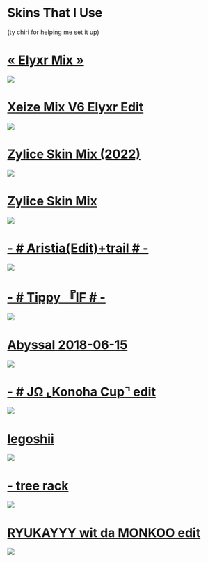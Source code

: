 # Skins That I Use
(ty chiri for helping me set it up)

# [« Elyxr Mix »](https://www.mediafire.com/file/e5vaeqres96var2/%25C2%25AB_Elyxr_Mix_%25C2%25BB.osk/file)
![](https://i.imgur.com/v9SLJeN.png)

# [Xeize Mix V6 Elyxr Edit](https://www.mediafire.com/file/luhmv0zy3kpcg80/Xeize_Mix_V6_Elyxr_Edit.osk/file)
![](https://i.imgur.com/mkwbIbB.png)

# [Zylice Skin Mix (2022)](https://www.dropbox.com/s/jpy51k87ae1intn/Zylice%20Skin%20Mix%20%282022%29.osk?dl=0)
![](https://imgur.com/EWKgenj.png)

# [Zylice Skin Mix](https://www.dropbox.com/s/hi1glyr07ykdkm2/Zylice%20Skin%20Mix.osk?dl=0)
![](https://imgur.com/4s4H3iG.png)

# [- # Aristia(Edit)+trail # -](https://mega.nz/file/NuoSXI4J#0xzmrfLyW_6qXocF_NZcFlZ0--UmFvxEEtFRn7h98LI)
![](https://imgur.com/GyOxDqs.png)

# [- # Tippy 『IF # -](https://www.mediafire.com/file/olv5o5gv8v2f2m8/-_%2523__Tippy_%25E3%2580%258EIF%25E3%2580%258F__%2523_-.osk/file)
![](https://i.imgur.com/ixCqtEK.png)

# [Abyssal 2018-06-15](https://circle-people.com/wp-content/Skins/Abyssal/Abyssal%202018-06-15.osk)
![](https://i.imgur.com/RBmpySw.png)

# [- # JΩ ⌞Konoha Cup⌝ edit](https://www.mediafire.com/file/anuvwqit9mn5g4c/-_%2523_J%25CE%25A9_%25E2%258C%259EKonoha_Cup%25E2%258C%259D_edit.osk/file)
![](https://i.imgur.com/tt2EQfj.png)

# [legoshii](https://b.catgirlsare.sexy/xv-6eQr-.osk)
![](https://i.imgur.com/yQ3FKJe.png)

# [- tree rack](https://www.mediafire.com/file/o9fyhu2sd140i8q/-_tree_rack.osk/file)
![](https://i.imgur.com/npPlePy.png)

# [RYUKAYYY wit da MONKOO edit](https://www.mediafire.com/file/eguhsffrh73e65g/RYUKAYYY_MONKOO_edit.osk/file)
![](https://i.imgur.com/hyRseM9.png)

